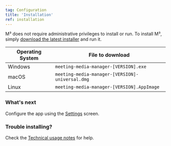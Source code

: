 ```yaml
---
tag: Configuration
title: 'Installation'
ref: installation
---
```


M³ does not require administrative privileges to install or run. To install M³, simply [download the latest installer]({{site.github}}/releases/latest) and run it.

| Operating System | File to download |
| ---------------- | ---------------- |
| Windows | `meeting-media-manager-[VERSION].exe` |
| macOS | `meeting-media-manager-[VERSION]-universal.dmg` |
| Linux | `meeting-media-manager-[VERSION].AppImage` |

### What's next

Configure the app using the [Settings]({{page.lang}}/#configuration) screen.

### Trouble installing?

Check the [Technical usage notes]({{page.lang}}/#usage-notes) for help.
